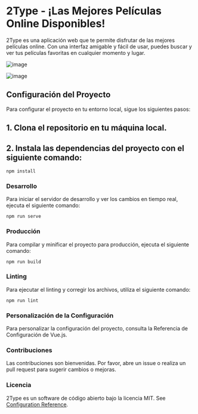 # 2Type - ¡Las Mejores Películas Online Disponibles!
2Type es una aplicación web que te permite disfrutar de las mejores películas online. Con una interfaz amigable y fácil de usar, puedes buscar y ver tus películas favoritas en cualquier momento y lugar.

![image](https://github.com/JuanRojasDev/API-Peliculas/assets/114270458/2840b2ba-62c4-4136-9c98-634d90534577)

![image](https://github.com/JuanRojasDev/API-Peliculas/assets/114270458/e2435e15-c4e6-42c3-a0b1-3c88c4d7c813)

## Configuración del Proyecto
Para configurar el proyecto en tu entorno local, sigue los siguientes pasos:

## 1. Clona el repositorio en tu máquina local.

## 2. Instala las dependencias del proyecto con el siguiente comando:
```
npm install
```

### Desarrollo
Para iniciar el servidor de desarrollo y ver los cambios en tiempo real, ejecuta el siguiente comando:
```
npm run serve
```

### Producción
Para compilar y minificar el proyecto para producción, ejecuta el siguiente comando:
```
npm run build
```

### Linting
Para ejecutar el linting y corregir los archivos, utiliza el siguiente comando:
```
npm run lint
```

### Personalización de la Configuración
Para personalizar la configuración del proyecto, consulta la Referencia de Configuración de Vue.js.

### Contribuciones
Las contribuciones son bienvenidas. Por favor, abre un issue o realiza un pull request para sugerir cambios o mejoras.

### Licencia
2Type es un software de código abierto bajo la licencia MIT.
See [Configuration Reference](https://cli.vuejs.org/config/).
